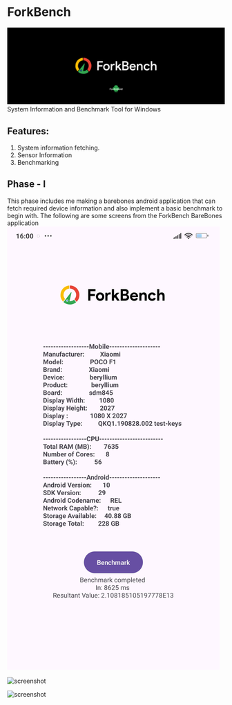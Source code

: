 # ForkBench
![screenshot](resources/forAndroid.png)
System Information and Benchmark Tool for Windows

## Features: 
1. System information fetching.
2. Sensor Information
3. Benchmarking

## Phase - I 
This phase includes me making a barebones android application that can fetch required device information and also implement a basic benchmark to begin with.
The following are some screens from the ForkBench BareBones application
![screenshot](resources/poco_f1_barebones.jpg)

![screenshot](resources/pixel7_real_barebones.jpg)

![screenshot](resources/pixel7_emu_barebones.jpg)
